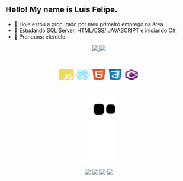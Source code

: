 ## Hello! My name is Luis Felipe.

- 🔭 Hoje estou a procurado por meu primeiro emprego na área. 
- 🌱 Estudando SQL Server, HTML/CSS/ JAVASCRIPT e iniciando C#.
- 🤭 Pronouns: ele/dele


<div align="center"> 
  <a href="https://github.com/LFelipes-Santt">
  <img width="45%" src="https://github-readme-stats.vercel.app/api?username=LFelipes-Santt&show_icons=true&theme=dark&include_all_commits=true&count_private=true"/>
  <img width="45%" src="https://github-readme-stats.vercel.app/api/top-langs/?username=LFelipes-Santt&layout=compact&langs_count=7&theme=dark"/> 
</div>

##

<div style="display: inline_block", align="center"><br>

  <img align="center" alt="Rafa-Js" height="30" width="40" src="https://raw.githubusercontent.com/devicons/devicon/master/icons/javascript/javascript-plain.svg">       
  <img align="center" alt="Rafa-React" height="30" width="40" src="https://raw.githubusercontent.com/devicons/devicon/master/icons/react/react-original.svg">   
  <img align="center" alt="Rafa-HTML" height="30" width="40" src="https://raw.githubusercontent.com/devicons/devicon/master/icons/html5/html5-original.svg">    
  <img align="center" alt="Rafa-CSS" height="30" width="40" src="https://raw.githubusercontent.com/devicons/devicon/master/icons/css3/css3-original.svg">  
  <img align="center" alt="Rafa-Csharp" height="30" width="40" src="https://raw.githubusercontent.com/devicons/devicon/master/icons/csharp/csharp-original.svg">
 
</div>

##

<div align="center"> 

![ Animação de cobra ](https://github.com/rafaballerini/rafaballerini/blob/output/github-contribution-grid-snake.svg)
  
  <a href="https://www.instagram.com/santt_felipel/" target="_blank"><img src="https://img.shields.io/badge/Instagram-E4405F?style=for-the-badge&logo=instagram&logoColor=white" target="_blank"></a>
  <a href="https://discord.com/channels/@me" target="_blank"><img src="https://img.shields.io/badge/Discord-7289DA?style=for-the-badge&logo=discord&logoColor=white" target="_blank"></a>
  <a href = "mailto:felipe.santana.13857@gmail.com"><img src="https://img.shields.io/badge/Gmail-D14836?style=for-the-badge&logo=gmail&logoColor=white" destino ="_blank"></a>
  <a href="https://www.linkedin.com/in/luis-felipe-santana-oliveira/" target="_blank"><img src="https://img.shields.io/badge/LinkedIn-0077B5?style=for-the-badge&logo=linkedin&logoColor=white" target="_blank"></a>
 
</div>
 
